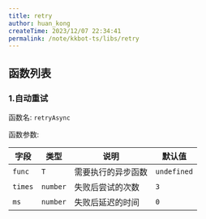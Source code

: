 ```yaml
---
title: retry
author: huan_kong
createTime: 2023/12/07 22:34:41
permalink: /note/kkbot-ts/libs/retry
---
```


## 函数列表

### 1.自动重试

函数名: `retryAsync`

函数参数:

| 字段    | 类型     | 说明               | 默认值      |
| ------- | -------- | ------------------ | ----------- |
| `func`  | `T`      | 需要执行的异步函数 | `undefined` |
| `times` | `number` | 失败后尝试的次数   | `3`         |
| `ms`    | `number` | 失败后延迟的时间   | `0`         |

